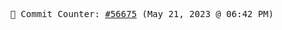 <p align="center">
    <samp>
        📮 Commit Counter: <a href="https://github.com/Javascript-void0/Javascript-void0/commits/main">#56675</a> (May 21, 2023 @ 06:42 PM)
    </samp>
</p>